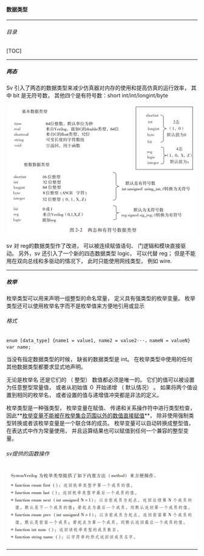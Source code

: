 

####  数据类型

------

###### 目录

[TOC]

------

##### 两态

Sv 引入了两态的数据类型来减少仿真器对内存的使用和提高仿真的运行效率， 其中 bit 是无符号数， 其他四个是有符号数：short int/int/longint/byte

![image-20220208172233810](../pic/image-20220208172233810.png)

sv 对 reg的数据类型作了改进， 可以被连续赋值语句、 门逻辑和模块直接驱
动。 另外，sv 还引入了一个新的四态数据类型 logic， 可以代替 reg； 但是不能用在双向总线和多驱动的情况下， 此时只能使用网线类型， 例如 wire.

------

##### 枚举

枚举类型可以用来声明一组整型的命名常量， 定义具有强类型的枚举变量。 枚举类型还可以使用枚举名字而不是枚举值来方便地引用或显示

###### 格式

`enum [data_type] {name1 = value1, name2 = value2···，nameN = valueN} var name;`

当没有指定数据类型的时候， 缺省的数据类型是 int。 在枚举类型中使用的任何其他数据类型都要求显式地声明。

无论是枚举名 还是它们的 （ 整型） 数值都必须是唯一的。 它们的值可以被设置为任意整型常量值， 或者从初始值 ０ 开始递增 （ 默认情况） 。 如果将两个值设置到相同的枚举名， 或者设置的值与递增值冲突都是非法的定义。

枚举类型是一种强类型， 枚举变量在赋值、 传递和关系操作符中进行类型检查， 因此**<u>枚举变量不能被在枚举集合范围以外的数值直接赋值</u>**， 除非使用强制类型转换或者该枚举变量是一个联合体的成员。 枚举变量可以自动转换成整型值， 在表达式中作为常量使用， 并且运算结果也可以赋值到任何一个兼容的整型变量。

###### sv提供的函数操作

![image-20220208173424448](../pic/image-20220208173424448.png)

------

